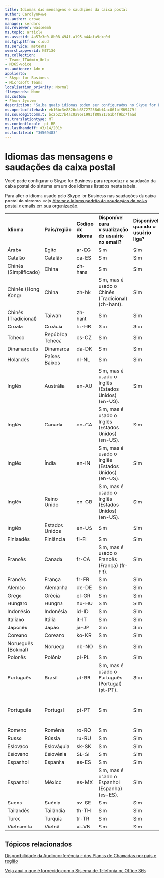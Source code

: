 ```yaml
---
title: Idiomas das mensagens e saudações da caixa postal
author: CarolynRowe
ms.author: crowe
manager: serdars
ms.reviewer: wasseemh
ms.topic: article
ms.assetid: 4a57e3d0-8b08-494f-a195-b44afa9cbc0d
ms.tgt.pltfrm: cloud
ms.service: msteams
search.appverid: MET150
ms.collection:
- Teams_ITAdmin_Help
- M365-voice
ms.audience: Admin
appliesto:
- Skype for Business
- Microsoft Teams
localization_priority: Normal
f1keywords: None
ms.custom:
- Phone System
description: 'Saiba quais idiomas podem ser configurados no Skype for Business para as mensagens padrão do sistema. '
ms.openlocfilehash: eb16bc3e8826cb38727258db64ac061bf969479f
ms.sourcegitcommit: bc2b227b4ac0a9521993f808a1361b4f9bc7faad
ms.translationtype: MT
ms.contentlocale: pt-BR
ms.lasthandoff: 03/14/2019
ms.locfileid: "30569483"
---
```

# <a name="languages-for-voicemail-greetings-and-messages"></a>Idiomas das mensagens e saudações da caixa postal

Você pode configurar o Skype for Business para reproduzir a saudação da caixa postal do sistema em um dos idiomas listados nesta tabela.
  
Para alter o idioma usado pelo Skype for Business nas saudações da caixa postal do sistema, veja [Alterar o idioma padrão de saudações da caixa postal e emails em sua organização](change-the-default-language-for-greetings-and-emails.md).
  
|||||||
|:-----|:-----|:-----|:-----|:-----|:-----|
|**Idioma** <br/> |**País/região** <br/> |**Código do idioma** <br/> |**Disponível para visualização do usuário no email?** <br/> |**Disponível quando o usuário liga?** <br/> |**Transcrição disponível?** <br/> |
|Árabe <br/> |Egito  <br/> |ar-EG  <br/> |Sim  <br/> |Sim  <br/> |Sim   <br/> |
|Catalão  <br/> |Catalão  <br/> |ca-ES  <br/> |Sim  <br/> |Sim  <br/> |Sim  <br/> |
|Chinês (Simplificado)  <br/> |China  <br/> |zh-hans  <br/> |Sim   <br/> |Sim  <br/> |Sim   <br/> |
|Chinês (Hong Kong)  <br/> |China  <br/> |zh-hk  <br/> |Sim, mas é usado o Chinês (Tradicional) (zh-hant).  <br/> | Sim <br/> |Sim, mas é usado o Chinês (Tradicional) (zh-hant).  <br/> |
|Chinês (Tradicional)  <br/> |Taiwan  <br/> |zh-hant  <br/> |Sim  <br/> |Sim  <br/> |Não  <br/> |
|Croata<br/> |Croácia  <br/> |hr-HR  <br/> |Sim  <br/> |Sim  <br/> |Sim   <br/> |
|Tcheco <br/> |República Tcheca  <br/> |cs-CZ  <br/> |Sim   <br/> |Sim  <br/> |Sim   <br/> |
|Dinamarquês  <br/> |Dinamarca  <br/> |da-DK  <br/> |Sim   <br/> |Sim  <br/> |Não  <br/> |
|Holandês  <br/> |Países Baixos  <br/> |nl-NL  <br/> |Sim  <br/> |Sim  <br/> |Não  <br/> |
|Inglês  <br/> |Austrália  <br/> |en-AU  <br/> |Sim, mas é usado o Inglês (Estados Unidos) (en-US).  <br/> |Sim  <br/> |Sim, mas é usado o Inglês (Estados Unidos) (en-US).  <br/> |
|Inglês  <br/> |Canadá  <br/> |en-CA  <br/> |Sim, mas é usado o Inglês (Estados Unidos) (en-US).  <br/> |Sim  <br/> |Sim, mas é usado o Inglês (Estados Unidos) (en-US).  <br/> |
|Inglês  <br/> |Índia  <br/> |en-IN  <br/> |Sim, mas é usado o Inglês (Estados Unidos) (en-US).  <br/> |Sim  <br/> |Sim, mas é usado o Inglês (Estados Unidos) (en-US).  <br/> |
|Inglês  <br/> |Reino Unido  <br/> |en-GB  <br/> |Sim, mas é usado o Inglês (Estados Unidos) (en-US).  <br/> |Sim  <br/> |Sim, mas é usado o Inglês (Estados Unidos) (en-US).  <br/> |
|Inglês  <br/> |Estados Unidos  <br/> |en-US  <br/> |Sim  <br/> |Sim  <br/> |Sim  <br/> |
|Finlandês  <br/> |Finlândia  <br/> |fi-Fl  <br/> |Sim  <br/> |Sim  <br/> |Não  <br/> |
|Francês  <br/> |Canadá  <br/> |fr-CA  <br/> |Sim, mas é usado o Francês (França) (fr-FR).  <br/> |Sim  <br/> |Sim, mas é usado o Francês (França) (fr-FR).  <br/> |
|Francês  <br/> |França  <br/> |fr-FR  <br/> |Sim  <br/> |Sim  <br/> |Sim   <br/> |
|Alemão  <br/> |Alemanha  <br/> |de-DE  <br/> |Sim  <br/> |Sim  <br/> |Sim   <br/> |
|Grego <br/> |Grécia  <br/> |el-GR  <br/> |Sim  <br/> |Sim  <br/> |Sim   <br/> |
|Húngaro <br/> |Hungria  <br/> |hu-HU  <br/> |Sim  <br/> |Sim  <br/> |Sim   <br/> |
|Indonésio <br/> |Indonésia  <br/> |id-ID  <br/> |Sim   <br/> |Sim  <br/> |Sim  <br/> |
|Italiano  <br/> |Itália  <br/> |it-IT  <br/> |Sim  <br/> |Sim  <br/> |Sim  <br/> |
|Japonês  <br/> |Japão  <br/> |ja-JP  <br/> |Sim  <br/> |Sim  <br/> |Sim   <br/> |
|Coreano  <br/> |Coreano  <br/> |ko-KR  <br/> |Sim  <br/> |Sim  <br/> |Não  <br/> |
|Norueguês (Bokmal)  <br/> |Noruega  <br/> |nb-NO  <br/> |Sim   <br/> |Sim  <br/> |Não  <br/> |
|Polonês  <br/> |Polônia  <br/> |pl-PL  <br/> |Sim  <br/> | Sim <br/> |Não  <br/> |
|Português  <br/> |Brasil  <br/> |pt-BR  <br/> |Sim, mas é usado o Português (Portugal) (pt-PT).  <br/> |Sim   <br/> |Sim   <br/> |
|Português  <br/> |Portugal  <br/> |pt-PT  <br/> |Sim   <br/> |Sim   <br/> |Sim, mas é usado o Português (Brasil) (pt-BR).  <br/> |
|Romeno<br/> |Romênia  <br/> |ro-RO  <br/> |Sim   <br/> |Sim   <br/> |Sim   <br/> |
|Russo  <br/> |Rússia  <br/> |ru-RU  <br/> |Sim   <br/> |Sim   <br/> |Não  <br/> |
|Eslovaco <br/> |Eslováquia  <br/> |sk-SK  <br/> |Sim   <br/> |Sim   <br/> |Sim   <br/> |
|Esloveno <br/> |Eslovênia  <br/> |SL-SI  <br/> |Sim   <br/> |Sim   <br/> |Sim   <br/> |
|Espanhol  <br/> |Espanha  <br/> |es-ES  <br/> |Sim   <br/> |Sim   <br/> |Sim   <br/> |
|Espanhol  <br/> |México  <br/> |es-MX  <br/> |Sim, mas é usado o Espanhol (Espanha) (es-ES).  <br/> |Sim  <br/> |Sim, mas é usado o Espanhol (Espanha) (es-ES).  <br/> |
|Sueco  <br/> |Suécia  <br/> |sv-SE  <br/> |Sim  <br/> |Sim   <br/> |Não  <br/> |
|Tailandês <br/> |Tailândia  <br/> |th-TH  <br/> |Sim   <br/> |Sim   <br/> |Sim   <br/> |
|Turco  <br/> |Turquia  <br/> |tr-TR  <br/> |Sim   <br/> |Sim   <br/> |Não  <br/> |
|Vietnamita <br/> |Vietnã  <br/> |vi-VN  <br/> |Sim   <br/> |Sim   <br/> |Sim   <br/> |
   
## <a name="related-topics"></a>Tópicos relacionados
[Disponibilidade da Audioconferência e dos Planos de Chamadas por país e região](country-and-region-availability-for-audio-conferencing-and-calling-plans/country-and-region-availability-for-audio-conferencing-and-calling-plans.md)

[Veja aqui o que é fornecido com o Sistema de Telefonia no Office 365](here-s-what-you-get-with-phone-system.md)
  
  
 